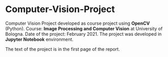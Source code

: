 # Computer-Vision-Project
Computer Vision Project developed as course project using **OpenCV** (Python). 
Course: **Image Processing and Computer Vision** at University of Bologna.
Date of the project: February 2021.
The project was developed in **Jupyter Notebook** environment.

The text of the project is in the first page of the report.
